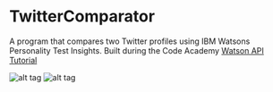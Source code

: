 # TwitterComparator

A program that compares two Twitter profiles using IBM Watsons Personality Test Insights. Built during the Code Academy <a href="https://www.codecademy.com/learn/ibm-watson">Watson API Tutorial</a>

![alt tag](http://i.imgur.com/pMmKAqd.png)
![alt tag](http://www.healthterm.com/wp-content/uploads/2016/06/Logo-IBM-Watson.png)
